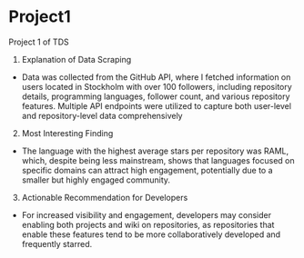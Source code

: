 # Project1
Project 1 of TDS
1. Explanation of Data Scraping
- Data was collected from the GitHub API, where I fetched information on users located in Stockholm with over 100 followers, including repository details, programming languages, follower count, and various repository features. Multiple API endpoints were utilized to capture both user-level and repository-level data comprehensively
2. Most Interesting Finding
- The language with the highest average stars per repository was RAML, which, despite being less mainstream, shows that languages focused on specific domains can attract high engagement, potentially due to a smaller but highly engaged community.
3. Actionable Recommendation for Developers
- For increased visibility and engagement, developers may consider enabling both projects and wiki on repositories, as repositories that enable these features tend to be more collaboratively developed and frequently starred.
